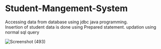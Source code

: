 # Student-Mangement-System
Accessing data from database using jdbc java programming. </br>
Insertion of student data is done using Prepared statement.
updation using normal sql query

![Screenshot (493)](https://user-images.githubusercontent.com/64803502/148693326-e03e0181-0f68-4d46-8f07-af8e9d6578eb.png)
